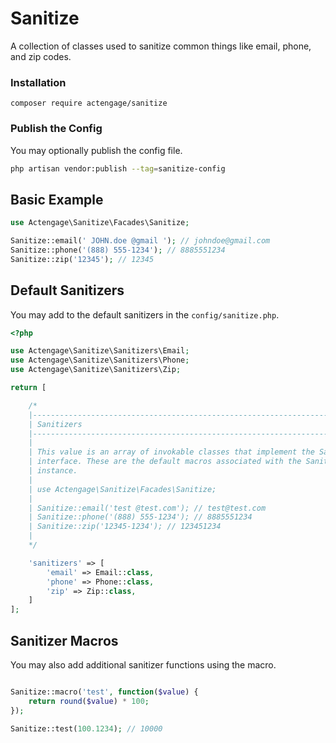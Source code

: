 # Sanitize

A collection of classes used to sanitize common things like email, phone, and zip codes.

### Installation

    composer require actengage/sanitize

### Publish the Config

You may optionally publish the config file.

```bash
php artisan vendor:publish --tag=sanitize-config
```

## Basic Example

```php
use Actengage\Sanitize\Facades\Sanitize;

Sanitize::email(' JOHN.doe @gmail '); // johndoe@gmail.com
Sanitize::phone('(888) 555-1234'); // 8885551234
Sanitize::zip('12345'); // 12345
```

## Default Sanitizers

You may add to the default sanitizers in the `config/sanitize.php`.

```php
<?php

use Actengage\Sanitize\Sanitizers\Email;
use Actengage\Sanitize\Sanitizers\Phone;
use Actengage\Sanitize\Sanitizers\Zip;

return [

    /*
    |--------------------------------------------------------------------------
    | Sanitizers
    |--------------------------------------------------------------------------
    |
    | This value is an array of invokable classes that implement the Sanitizer
    | interface. These are the default macros associated with the Sanitizer
    | instance.
    |
    | use Actengage\Sanitize\Facades\Sanitize;
    |
    | Sanitize::email('test @test.com'); // test@test.com
    | Sanitize::phone('(888) 555-1234'); // 8885551234
    | Sanitize::zip('12345-1234'); // 123451234
    |
    */

    'sanitizers' => [
        'email' => Email::class,
        'phone' => Phone::class,
        'zip' => Zip::class,
    ]
];
```

## Sanitizer Macros

You may also add additional sanitizer functions using the macro.

```php

Sanitize::macro('test', function($value) {
    return round($value) * 100;
});

Sanitize::test(100.1234); // 10000
```